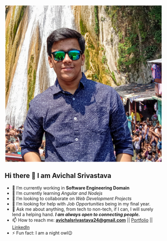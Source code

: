 <p align="center"><img src="https://github.com/avichalsri/avichalsri/blob/master/aviport.jpg?raw=true" width="500" height="500"></p>

## Hi there 👋 I am Avichal Srivastava 

- 🔭 I’m currently working in **Software Engineering Domain** 
- 🌱 I’m currently learning _Angular and Nodejs_
- 👯 I’m looking to collaborate on _Web Development Projects_
- 🤔 I’m looking for help with _Job Opportunities_ being in my final year.
- 💬 Ask me about anything, from tech to non-tech, if I can, I will surely lend a helping hand. ***I am always open to connecting people.***
- 📫 How to reach me: **avichalsrivastava24@gmail.com** || [Portfolio](avichalsri.github.io) || [LinkedIn](https://www.linkedin.com/in/avichal-srivastava-552951179/)
- ⚡ Fun fact: I am a night owl😉
